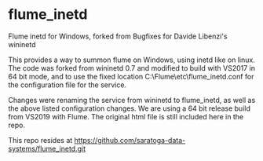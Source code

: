 # flume_inetd
Flume inetd for Windows, forked from Bugfixes for Davide Libenzi's wininetd

This provides a way to summon flume on Windows, using inetd like on linux.
The code was forked from wininetd 0.7 and modified to build with VS2017 in 64 bit mode, and to use the fixed location
C:\Flume\etc\flume_inetd.conf for the configuration file for the service.

Changes were renaming the service from wininetd to flume_inetd, as well as the
above listed configuration changes. We are using a 64 bit release build from
VS2019 with Flume. The original html file is still included here in the repo.

This repo resides at https://github.com/saratoga-data-systems/flume_inetd.git
